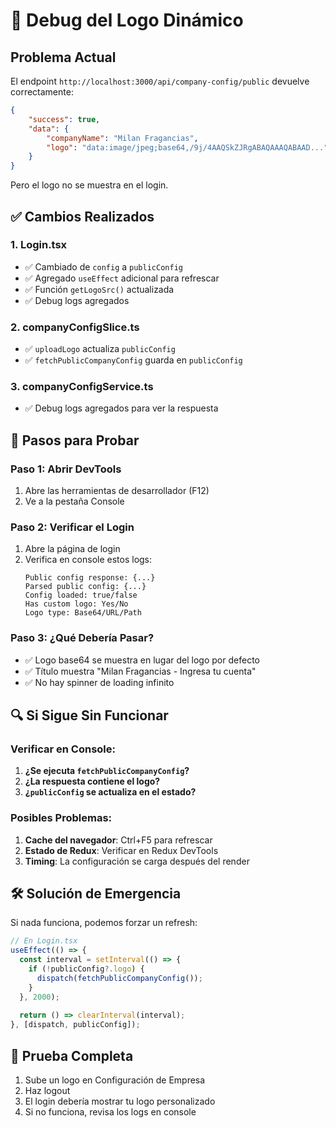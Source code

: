 # 🔧 Debug del Logo Dinámico

## Problema Actual
El endpoint `http://localhost:3000/api/company-config/public` devuelve correctamente:
```json
{
    "success": true,
    "data": {
        "companyName": "Milan Fragancias",
        "logo": "data:image/jpeg;base64,/9j/4AAQSkZJRgABAQAAAQABAAD..."
    }
}
```

Pero el logo no se muestra en el login.

## ✅ Cambios Realizados

### 1. Login.tsx
- ✅ Cambiado de `config` a `publicConfig`
- ✅ Agregado `useEffect` adicional para refrescar
- ✅ Función `getLogoSrc()` actualizada
- ✅ Debug logs agregados

### 2. companyConfigSlice.ts
- ✅ `uploadLogo` actualiza `publicConfig`
- ✅ `fetchPublicCompanyConfig` guarda en `publicConfig`

### 3. companyConfigService.ts
- ✅ Debug logs agregados para ver la respuesta

## 🧪 Pasos para Probar

### Paso 1: Abrir DevTools
1. Abre las herramientas de desarrollador (F12)
2. Ve a la pestaña Console

### Paso 2: Verificar el Login
1. Abre la página de login
2. Verifica en console estos logs:
   ```
   Public config response: {...}
   Parsed public config: {...}
   Config loaded: true/false
   Has custom logo: Yes/No
   Logo type: Base64/URL/Path
   ```

### Paso 3: ¿Qué Debería Pasar?
- ✅ Logo base64 se muestra en lugar del logo por defecto
- ✅ Título muestra "Milan Fragancias - Ingresa tu cuenta"
- ✅ No hay spinner de loading infinito

## 🔍 Si Sigue Sin Funcionar

### Verificar en Console:
1. **¿Se ejecuta `fetchPublicCompanyConfig`?**
2. **¿La respuesta contiene el logo?**  
3. **¿`publicConfig` se actualiza en el estado?**

### Posibles Problemas:
1. **Cache del navegador**: Ctrl+F5 para refrescar
2. **Estado de Redux**: Verificar en Redux DevTools
3. **Timing**: La configuración se carga después del render

## 🛠️ Solución de Emergencia
Si nada funciona, podemos forzar un refresh:

```typescript
// En Login.tsx
useEffect(() => {
  const interval = setInterval(() => {
    if (!publicConfig?.logo) {
      dispatch(fetchPublicCompanyConfig());
    }
  }, 2000);
  
  return () => clearInterval(interval);
}, [dispatch, publicConfig]);
```

## 📱 Prueba Completa
1. Sube un logo en Configuración de Empresa
2. Haz logout
3. El login debería mostrar tu logo personalizado
4. Si no funciona, revisa los logs en console